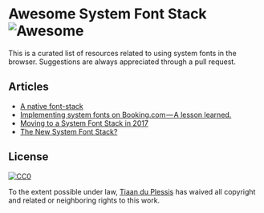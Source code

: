 # Awesome System Font Stack ![Awesome](https://cdn.rawgit.com/sindresorhus/awesome/d7305f38d29fed78fa85652e3a63e154dd8e8829/media/badge.svg)

This is a curated list of resources related to using system fonts in the browser. Suggestions are always appreciated through a pull request.

## Articles

- [A native font-stack](https://medium.com/skyscanner-design/a-native-font-stack-d9d0db72d6e6)
- [Implementing system fonts on Booking.com — A lesson learned.](https://booking.design/implementing-system-fonts-on-booking-com-a-lesson-learned-bdc984df627f)
- [Moving to a System Font Stack in 2017](https://woorkup.com/system-font/)
- [The New System Font Stack?](https://bitsofco.de/the-new-system-font-stack/)


## License

[![CC0](http://mirrors.creativecommons.org/presskit/buttons/88x31/svg/cc-zero.svg)](https://creativecommons.org/publicdomain/zero/1.0/)

To the extent possible under law, [Tiaan du Plessis](https://github.com/tiaanduplessis) has waived all copyright and related or neighboring rights to this work.
